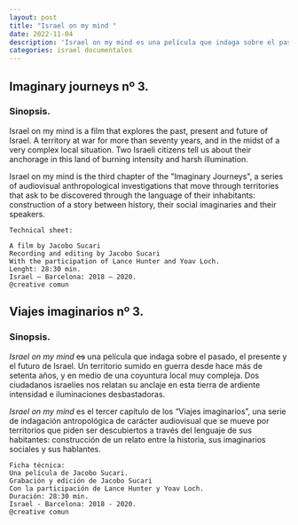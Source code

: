 ```yaml
---
layout: post
title: "Israel on my mind "
date: 2022-11-04
description: 'Israel on my mind es una película que indaga sobre el pasado, el presente y el futuro de Israel. Un territorio sumido en guerra desde hace más de setenta años, y en medio de una coyuntura local muy compleja. Dos ciudadanos israelíes nos relatan su anclaje en esta tierra de ardiente intensidad e iluminaciones desbastadoras.'
categories: israel documentales
---
```


 
## Imaginary journeys nº 3.

### Sinopsis.

Israel on my mind is a film that explores the past, present and future of Israel. A territory at war for more than seventy years, and in the midst of a very complex local situation. Two Israeli citizens tell us about their anchorage in this land of burning intensity and harsh illumination.

Israel on my mind is the third chapter of the "Imaginary Journeys", a series of audiovisual anthropological investigations that move through territories that ask to be discovered through the language of their inhabitants: construction of a story between history, their social imaginaries and their speakers.

```
Technical sheet:

A film by Jacobo Sucari
Recording and editing by Jacobo Sucari
With the participation of Lance Hunter and Yoav Loch.
Lenght: 28:30 min.
Israel – Barcelona: 2018 – 2020.
@creative comun
```


## Viajes imaginarios nº 3.
### Sinopsis.

*Israel on my mind* ~~es~~ una película que indaga sobre el pasado, el presente y el futuro de Israel. Un territorio sumido en guerra desde hace más de setenta años, y en medio de una coyuntura local muy compleja. Dos ciudadanos israelíes nos relatan su anclaje en esta tierra de ardiente intensidad e iluminaciones desbastadoras.

*Israel on my mind* es el tercer capítulo de los “Viajes imaginarios”, una serie de indagación antropológica de carácter audiovisual que se mueve por territorios que piden ser descubiertos a través del lenguaje de sus habitantes: construcción de un relato entre la historia, sus imaginarios sociales y sus hablantes.

```
Ficha técnica:
Una película de Jacobo Sucari.
Grabación y edición de Jacobo Sucari
Con la participación de Lance Hunter y Yoav Loch.
Duración: 28:30 min.
Israel - Barcelona: 2018 - 2020.
@creative comun
```
